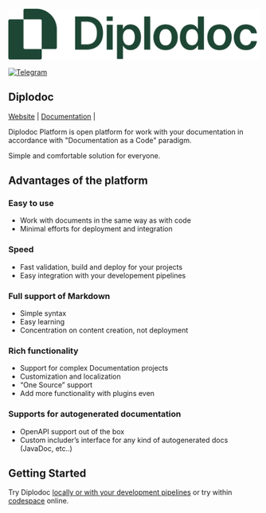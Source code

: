 ![logo](.github/assets/diplodoc-logo.svg)

[![Telegram](https://img.shields.io/badge/chat-on%20Telegram-2ba2d9.svg)](https://t.me/diplodoc_ru)

## Diplodoc

[Website](https://diplodoc.com) |
[Documentation](https://diplodoc.com/docs) |

Diplodoc Platform is open platform for work with your documentation in accordance with "Documentation as a Code" paradigm.

Simple and comfortable solution for everyone.

## Advantages of the platform

### Easy to use
* Work with documents in the same way as with code
* Minimal efforts for deployment and integration

### Speed
* Fast validation, build and deploy for your projects
* Easy integration with your developement pipelines

### Full support of Markdown
* Simple syntax
* Easy learning
* Concentration on content creation, not deployment

### Rich functionality
* Support for complex Documentation projects
* Customization and localization
* “One Source” support
* Add more functionality with plugins even

### Supports for autogenerated documentation
* OpenAPI support out of the box
* Custom includer’s interface for any kind of autogenerated docs (JavaDoc, etc..)

## Getting Started

Try Diplodoc [locally or with your development pipelines](https://diplodoc.com/docs/ru/how-it-work) or try within [codespace](https://github.com/codespaces/new?repo=688437532) online.